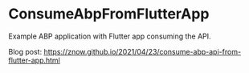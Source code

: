 # ConsumeAbpFromFlutterApp

Example ABP application with Flutter app consuming the API.

Blog post: https://znow.github.io/2021/04/23/consume-abp-api-from-flutter-app.html
